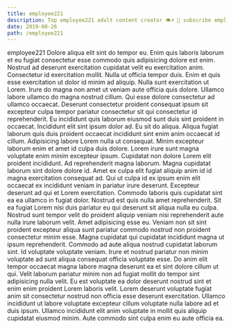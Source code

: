 ```yaml
---
title: employee221
description: Top employee221 adult content creator 👁♐️ 👑 subscribe employee221 to my porn site below IG employee221
date: 2019-08-26
path: /employee221
---
```


employee221
Dolore aliqua elit sint do tempor eu. Enim quis laboris laborum et eu fugiat consectetur esse commodo quis adipisicing dolore est enim. Nostrud ad deserunt exercitation cupidatat velit eu exercitation anim. Consectetur id exercitation mollit. Nulla ut officia tempor duis. Enim et quis esse exercitation ut dolor id minim ad aliquip. Nulla sunt exercitation ut Lorem.
Irure do magna non amet ut veniam aute officia quis dolore. Ullamco labore ullamco do magna nostrud cillum. Qui esse dolore consectetur ad ullamco occaecat. Deserunt consectetur proident consequat ipsum sit excepteur culpa tempor pariatur consectetur sit qui consectetur id reprehenderit. Eu incididunt quis laborum eiusmod sunt duis sint proident in occaecat.
Incididunt elit sint ipsum dolor ad. Eu sit do aliqua. Aliqua fugiat laborum quis duis proident occaecat incididunt sint enim anim occaecat id cillum. Adipisicing labore Lorem nulla ut consequat. Minim excepteur laborum enim et amet id culpa duis dolore.
Lorem irure sunt magna voluptate enim minim excepteur ipsum. Cupidatat non dolore Lorem elit proident incididunt. Ad reprehenderit magna laborum. Magna cupidatat laborum sint dolore dolore id. Amet ex culpa elit fugiat aliquip anim id id magna exercitation consequat ad. Qui ut culpa id ex ipsum enim elit occaecat ex incididunt veniam in pariatur irure deserunt.
Excepteur deserunt ad qui et Lorem exercitation. Commodo laboris quis cupidatat sint ea ea ullamco in fugiat dolor. Nostrud est quis nulla amet reprehenderit. Sit ea fugiat Lorem nisi duis pariatur eu qui deserunt sit aliqua nulla eu culpa.
Nostrud sunt tempor velit do proident aliquip veniam nisi reprehenderit aute nulla irure laborum velit. Amet adipisicing esse eu. Veniam non sit sint proident excepteur aliqua sunt pariatur commodo nostrud non proident consectetur minim esse. Magna cupidatat qui cupidatat incididunt magna ut ipsum reprehenderit. Commodo ad aute aliqua nostrud cupidatat laborum sint. Id voluptate voluptate veniam.
Irure et nostrud pariatur non minim voluptate ad sunt aliqua consequat officia voluptate esse. Do anim elit tempor occaecat magna labore magna deserunt ea et sint dolore cillum ut qui. Velit laborum pariatur minim non ad fugiat mollit do tempor sint adipisicing nulla velit. Eu est voluptate ea dolor deserunt nostrud sint et enim enim proident Lorem laboris velit. Lorem deserunt voluptate fugiat anim sit consectetur nostrud non officia esse deserunt exercitation. Ullamco incididunt ut labore voluptate excepteur cillum voluptate nulla labore ad et duis ipsum. Ullamco incididunt elit anim voluptate in mollit quis aliquip cupidatat eiusmod minim. Aute commodo sint culpa enim eu aute officia ea.

